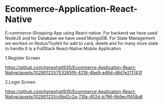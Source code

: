 # Ecommerce-Application-React-Native
E-commerce-Shopping-App using React-native. For backend we have used NodeJS and for Database we have used MongoDB.  For State Management we worked on Redux/Toolkit for add to card, delete and for many more state to handle.It is a FullStack React-Native Mobile Application 

1.Register Screen

https://github.com/jigneshgit935/Ecommerce-Application-React-Native/assets/102901231/753265f9-4316-4be9-a46d-d8d7e211743f

2.Login Screen

https://github.com/jigneshgit935/Ecommerce-Application-React-Native/assets/102901231/c6bd2c2a-73fa-452d-b796-6b9ecff458a8

